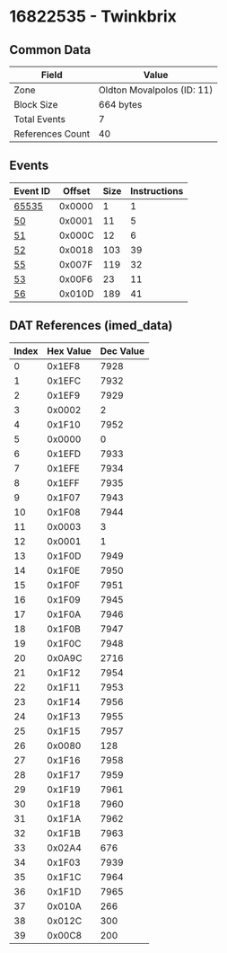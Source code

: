 # 16822535 - Twinkbrix

## Common Data

| Field            | Value                      |
|------------------|----------------------------|
| Zone             | Oldton Movalpolos (ID: 11) |
| Block Size       | 664 bytes                  |
| Total Events     | 7                          |
| References Count | 40                         |

## Events

| Event ID            | Offset   |   Size |   Instructions |
|---------------------|----------|--------|----------------|
| [65535](./65535.md) | 0x0000   |      1 |              1 |
| [50](./50.md)       | 0x0001   |     11 |              5 |
| [51](./51.md)       | 0x000C   |     12 |              6 |
| [52](./52.md)       | 0x0018   |    103 |             39 |
| [55](./55.md)       | 0x007F   |    119 |             32 |
| [53](./53.md)       | 0x00F6   |     23 |             11 |
| [56](./56.md)       | 0x010D   |    189 |             41 |

## DAT References (imed_data)

|   Index | Hex Value   |   Dec Value |
|---------|-------------|-------------|
|       0 | 0x1EF8      |        7928 |
|       1 | 0x1EFC      |        7932 |
|       2 | 0x1EF9      |        7929 |
|       3 | 0x0002      |           2 |
|       4 | 0x1F10      |        7952 |
|       5 | 0x0000      |           0 |
|       6 | 0x1EFD      |        7933 |
|       7 | 0x1EFE      |        7934 |
|       8 | 0x1EFF      |        7935 |
|       9 | 0x1F07      |        7943 |
|      10 | 0x1F08      |        7944 |
|      11 | 0x0003      |           3 |
|      12 | 0x0001      |           1 |
|      13 | 0x1F0D      |        7949 |
|      14 | 0x1F0E      |        7950 |
|      15 | 0x1F0F      |        7951 |
|      16 | 0x1F09      |        7945 |
|      17 | 0x1F0A      |        7946 |
|      18 | 0x1F0B      |        7947 |
|      19 | 0x1F0C      |        7948 |
|      20 | 0x0A9C      |        2716 |
|      21 | 0x1F12      |        7954 |
|      22 | 0x1F11      |        7953 |
|      23 | 0x1F14      |        7956 |
|      24 | 0x1F13      |        7955 |
|      25 | 0x1F15      |        7957 |
|      26 | 0x0080      |         128 |
|      27 | 0x1F16      |        7958 |
|      28 | 0x1F17      |        7959 |
|      29 | 0x1F19      |        7961 |
|      30 | 0x1F18      |        7960 |
|      31 | 0x1F1A      |        7962 |
|      32 | 0x1F1B      |        7963 |
|      33 | 0x02A4      |         676 |
|      34 | 0x1F03      |        7939 |
|      35 | 0x1F1C      |        7964 |
|      36 | 0x1F1D      |        7965 |
|      37 | 0x010A      |         266 |
|      38 | 0x012C      |         300 |
|      39 | 0x00C8      |         200 |
